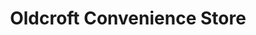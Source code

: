 ---
title: "Oldcroft Convenience Store"
url: /aberdeen/oldcroft-convenience-store/
shop: Lebensmittel
---